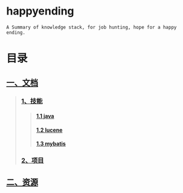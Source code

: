 # happyending
    A Summary of knowledge stack, for job hunting, hope for a happy ending. 

# 目录
## [一、文档](doc)  
>### [1、技能](doc/技能)  
>>#### [1.1 java](doc/技能/java)  
>>####   [1.2 lucene](doc/技能/lucene)  
>>####   [1.3 mybatis](doc/技能/mybatis)  
>### [2、项目](doc/项目)  

## [二、资源](resource)  
